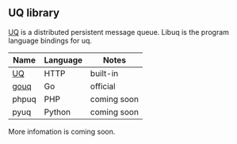 ## UQ library

[UQ](https://github.com/buaazp/uq) is a distributed persistent message queue. Libuq is the program language bindings for uq.

  Name  | Language | Notes
--------|----------|---------
[UQ](https://github.com/buaazp/uq)   |   HTTP   | built-in
[gouq](https://github.com/buaazp/libuq/gouq)  |  Go  | official
  phpuq |  PHP     | coming soon
  pyuq  |  Python  | coming soon

More infomation is coming soon.